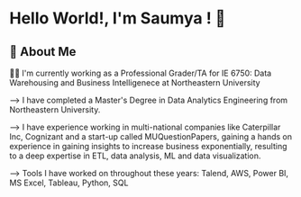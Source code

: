 
# Hello World!, I'm Saumya ! 👋


## 🚀 About Me
👩‍💻 I'm currently working as a Professional Grader/TA for IE 6750: Data Warehousing and Business Intelligenece at Northeastern University

--> I have completed a Master's Degree in Data Analytics Engineering from Northeastern University. 

--> I have experience working in multi-national companies like Caterpillar Inc, Cognizant and a start-up called MUQuestionPapers, gaining a hands on experience in gaining insights to increase business exponentially, resulting to a deep expertise in ETL, data analysis, ML and data visualization.  

--> Tools I have worked on throughout these years: Talend, AWS, Power BI, MS Excel, Tableau, Python, SQL






